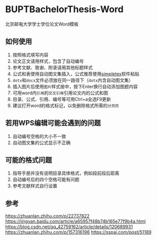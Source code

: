 # BUPTBachelorThesis-Word
北京邮电大学学士学位论文Word模板

## 如何使用
1. 按照格式填写内容
2. 论文正文请用样式，包含了自动编号
3. 参考文献、致谢、附录请用其他标题样式 
4. 公式和表使用自动图文集插入，公式推荐使用[simpletex](https://simpletex.cn/)软件粘贴
5. `dotx`和`docx`文件必须放在同一路径下（`dotx`内含自动图文集）
6. 插入图片后使用`图片`样式居中，按下Enter换行自动添加图题内容
7. 可用word内`引用`的`交叉引用`引用论文内的公式和图
8. 目录、公式、引用、编号等可用Ctrl+a全选F9更新
9. 建议打开word的格式标记，以免删除格式所需的`分页符`

## 若用WPS编辑可能会遇到的问题
1. 自动编号空格的大小不一致
2. 自动图文集的公式显示不正确

## 可能的格式问题
1. 指导手册并没有说明目录具体格式，例如段前段后距离
2. 自动编号后的四个空格可能有问题
3. 参考文献样式自行设置


## 参考
https://zhuanlan.zhihu.com/p/22737822
https://jingyan.baidu.com/article/a65957f48b74b165e77f9b4a.html
https://blog.csdn.net/qq_42759162/article/details/120689931
https://zhuanlan.zhihu.com/p/157316196
https://sspai.com/post/51189

